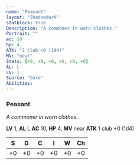 ```yaml
---
name: "Peasant"
layout: "Shadowdark"
statblock: true
Description: "A commoner in worn clothes."
Portrait: ""
ac: 10
hp: 4
ATK: "1 club +0 (1d4)"
MV: "near"
Stats: [+0, +0, +0, +0, +0, +0]
AL: L
LV: 1
Source: "Core"
Abilities:
---
```


### Peasant

_A commoner in worn clothes._

**LV** 1, **AL** L
**AC** 10, **HP** 4, **MV** near
**ATK** 1 club +0 (1d4)

|  S  |  D  |  C  |  I  |  W  |  Ch  |
|:---:|:---:|:---:|:---:|:---:|:----:|
| +0 | +0 | +0 | +0 | +0 | +0 |

